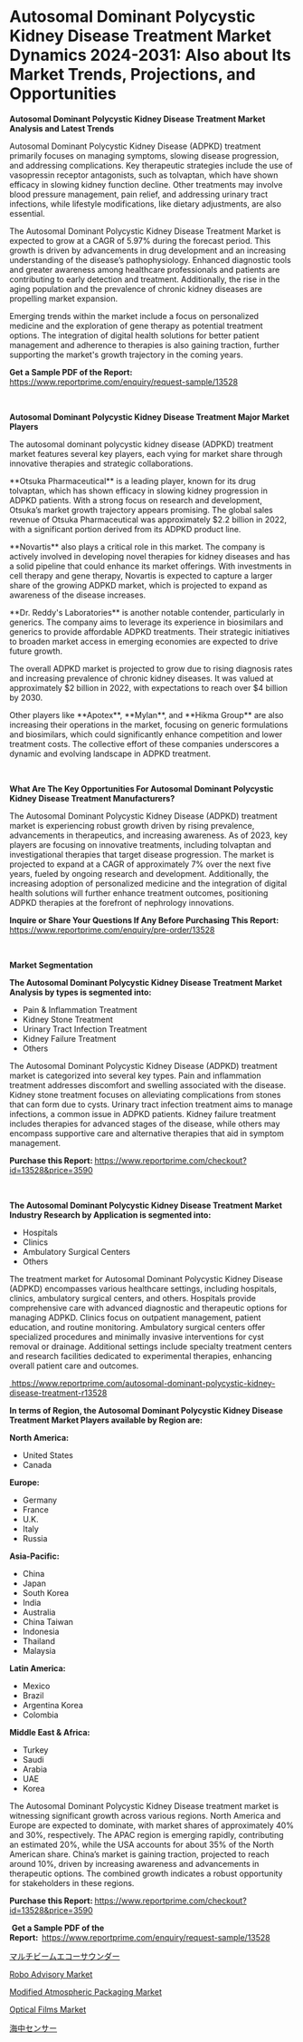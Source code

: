 <p><h1>Autosomal Dominant Polycystic Kidney Disease Treatment Market Dynamics 2024-2031: Also about Its Market Trends, Projections, and Opportunities</h1></p><p><strong>Autosomal Dominant Polycystic Kidney Disease Treatment Market Analysis and Latest Trends</strong></p>
<p><p>Autosomal Dominant Polycystic Kidney Disease (ADPKD) treatment primarily focuses on managing symptoms, slowing disease progression, and addressing complications. Key therapeutic strategies include the use of vasopressin receptor antagonists, such as tolvaptan, which have shown efficacy in slowing kidney function decline. Other treatments may involve blood pressure management, pain relief, and addressing urinary tract infections, while lifestyle modifications, like dietary adjustments, are also essential.</p><p>The Autosomal Dominant Polycystic Kidney Disease Treatment Market is expected to grow at a CAGR of 5.97% during the forecast period. This growth is driven by advancements in drug development and an increasing understanding of the disease’s pathophysiology. Enhanced diagnostic tools and greater awareness among healthcare professionals and patients are contributing to early detection and treatment. Additionally, the rise in the aging population and the prevalence of chronic kidney diseases are propelling market expansion.</p><p>Emerging trends within the market include a focus on personalized medicine and the exploration of gene therapy as potential treatment options. The integration of digital health solutions for better patient management and adherence to therapies is also gaining traction, further supporting the market's growth trajectory in the coming years.</p></p>
<p><strong>Get a Sample PDF of the Report:&nbsp;</strong> <a href="https://www.reportprime.com/enquiry/request-sample/13528">https://www.reportprime.com/enquiry/request-sample/13528</a></p>
<p>&nbsp;</p>
<p><strong>Autosomal Dominant Polycystic Kidney Disease Treatment Major Market Players</strong></p>
<p><p>The autosomal dominant polycystic kidney disease (ADPKD) treatment market features several key players, each vying for market share through innovative therapies and strategic collaborations. </p><p>**Otsuka Pharmaceutical** is a leading player, known for its drug tolvaptan, which has shown efficacy in slowing kidney progression in ADPKD patients. With a strong focus on research and development, Otsuka’s market growth trajectory appears promising. The global sales revenue of Otsuka Pharmaceutical was approximately $2.2 billion in 2022, with a significant portion derived from its ADPKD product line.</p><p>**Novartis** also plays a critical role in this market. The company is actively involved in developing novel therapies for kidney diseases and has a solid pipeline that could enhance its market offerings. With investments in cell therapy and gene therapy, Novartis is expected to capture a larger share of the growing ADPKD market, which is projected to expand as awareness of the disease increases.</p><p>**Dr. Reddy's Laboratories** is another notable contender, particularly in generics. The company aims to leverage its experience in biosimilars and generics to provide affordable ADPKD treatments. Their strategic initiatives to broaden market access in emerging economies are expected to drive future growth.</p><p>The overall ADPKD market is projected to grow due to rising diagnosis rates and increasing prevalence of chronic kidney diseases. It was valued at approximately $2 billion in 2022, with expectations to reach over $4 billion by 2030.</p><p>Other players like **Apotex**, **Mylan**, and **Hikma Group** are also increasing their operations in the market, focusing on generic formulations and biosimilars, which could significantly enhance competition and lower treatment costs. The collective effort of these companies underscores a dynamic and evolving landscape in ADPKD treatment.</p></p>
<p>&nbsp;</p>
<p><strong>What Are The Key Opportunities For Autosomal Dominant Polycystic Kidney Disease Treatment Manufacturers?</strong></p>
<p><p>The Autosomal Dominant Polycystic Kidney Disease (ADPKD) treatment market is experiencing robust growth driven by rising prevalence, advancements in therapeutics, and increasing awareness. As of 2023, key players are focusing on innovative treatments, including tolvaptan and investigational therapies that target disease progression. The market is projected to expand at a CAGR of approximately 7% over the next five years, fueled by ongoing research and development. Additionally, the increasing adoption of personalized medicine and the integration of digital health solutions will further enhance treatment outcomes, positioning ADPKD therapies at the forefront of nephrology innovations.</p></p>
<p><strong>Inquire or Share Your Questions If Any Before Purchasing This Report:</strong> <a href="https://www.reportprime.com/enquiry/pre-order/13528">https://www.reportprime.com/enquiry/pre-order/13528</a></p>
<p>&nbsp;</p>
<p><strong>Market Segmentation</strong></p>
<p><strong>The Autosomal Dominant Polycystic Kidney Disease Treatment Market Analysis by types is segmented into:</strong></p>
<p><ul><li>Pain & Inflammation Treatment</li><li>Kidney Stone Treatment</li><li>Urinary Tract Infection Treatment</li><li>Kidney Failure Treatment</li><li>Others</li></ul></p>
<p><p>The Autosomal Dominant Polycystic Kidney Disease (ADPKD) treatment market is categorized into several key types. Pain and inflammation treatment addresses discomfort and swelling associated with the disease. Kidney stone treatment focuses on alleviating complications from stones that can form due to cysts. Urinary tract infection treatment aims to manage infections, a common issue in ADPKD patients. Kidney failure treatment includes therapies for advanced stages of the disease, while others may encompass supportive care and alternative therapies that aid in symptom management.</p></p>
<p><strong>Purchase this Report:&nbsp;</strong><a href="https://www.reportprime.com/checkout?id=13528&price=3590">https://www.reportprime.com/checkout?id=13528&price=3590</a></p>
<p>&nbsp;</p>
<p><strong>The Autosomal Dominant Polycystic Kidney Disease Treatment Market Industry Research by Application is segmented into:</strong></p>
<p><ul><li>Hospitals</li><li>Clinics</li><li>Ambulatory Surgical Centers</li><li>Others</li></ul></p>
<p><p>The treatment market for Autosomal Dominant Polycystic Kidney Disease (ADPKD) encompasses various healthcare settings, including hospitals, clinics, ambulatory surgical centers, and others. Hospitals provide comprehensive care with advanced diagnostic and therapeutic options for managing ADPKD. Clinics focus on outpatient management, patient education, and routine monitoring. Ambulatory surgical centers offer specialized procedures and minimally invasive interventions for cyst removal or drainage. Additional settings include specialty treatment centers and research facilities dedicated to experimental therapies, enhancing overall patient care and outcomes.</p></p>
<p><a href="https://www.reportprime.com/autosomal-dominant-polycystic-kidney-disease-treatment-r13528">&nbsp;https://www.reportprime.com/autosomal-dominant-polycystic-kidney-disease-treatment-r13528</a></p>
<p><strong>In terms of Region, the Autosomal Dominant Polycystic Kidney Disease Treatment Market Players available by Region are:</strong></p>
<p>
    <p> <strong> North America: </strong>
        <ul>
            <li>United States</li>
            <li>Canada</li>
        </ul>
        </p> 
    <p> <strong> Europe: </strong>
        <ul>
            <li>Germany</li>
            <li>France</li>
            <li>U.K.</li>
            <li>Italy</li>
            <li>Russia</li>
        </ul>
        </p> 
    <p> <strong> Asia-Pacific: </strong>
        <ul>
            <li>China</li>
            <li>Japan</li>
            <li>South Korea</li>
            <li>India</li>
            <li>Australia</li>
            <li>China Taiwan</li>
            <li>Indonesia</li>
            <li>Thailand</li>
            <li>Malaysia</li>
        </ul>
        </p> 
    <p> <strong> Latin America: </strong>
        <ul>
            <li>Mexico</li>
            <li>Brazil</li>
            <li>Argentina Korea</li>
            <li>Colombia</li>
        </ul>
        </p> 
    <p> <strong> Middle East & Africa: </strong>
        <ul>
            <li>Turkey</li>
            <li>Saudi</li>
            <li>Arabia</li>
            <li>UAE</li>
            <li>Korea</li>
        </ul>
    </p>
    </p>
<p><p>The Autosomal Dominant Polycystic Kidney Disease treatment market is witnessing significant growth across various regions. North America and Europe are expected to dominate, with market shares of approximately 40% and 30%, respectively. The APAC region is emerging rapidly, contributing an estimated 20%, while the USA accounts for about 35% of the North American share. China’s market is gaining traction, projected to reach around 10%, driven by increasing awareness and advancements in therapeutic options. The combined growth indicates a robust opportunity for stakeholders in these regions.</p></p>
<p><strong>Purchase this Report: </strong><a href="https://www.reportprime.com/checkout?id=13528&price=3590">https://www.reportprime.com/checkout?id=13528&price=3590</a></p>
<p>&nbsp;<strong>Get a Sample PDF of the Report:&nbsp;&nbsp;</strong><a href="https://www.reportprime.com/enquiry/request-sample/13528">https://www.reportprime.com/enquiry/request-sample/13528</a></p>
<p><strong></strong></p>
<p><p><a href="https://medium.com/@shepardelmer/multibeam-echosounders-market-%E3%81%AF-%E3%82%B3%E3%82%B9%E3%83%88%E7%AE%A1%E7%90%86%E3%81%A8%E5%8A%B9%E7%8E%87%E5%90%91%E4%B8%8A%E3%82%92%E5%84%AA%E5%85%88%E3%81%97%E3%81%BE%E3%81%99-%E3%81%95%E3%82%89%E3%81%AB-%E5%A0%B1%E5%91%8A%E6%9B%B8%E3%81%AF%E5%B8%82%E5%A0%B4%E3%81%AE%E9%9C%80%E8%A6%81%E9%9D%A2%E3%81%A8%E4%BE%9B%E7%B5%A6%E9%9D%A2%E3%81%AE%E4%B8%A1%E6%96%B9%E3%82%92%E3%82%AB%E3%83%90%E3%83%BC%E3%81%97%E3%81%A6%E3%81%84%E3%81%BE%E3%81%99-multibeam-e71b83c9cb03">マルチビームエコーサウンダー</a></p><p><a href="https://github.com/NargisHussain432/Market-Research-Report-List-1/blob/main/robo-advisory-market.md">Robo Advisory Market</a></p><p><a href="https://issuu.com/reportprime-2/docs/modified-atmospheric-packaging-mark_cecfcbe0392f38">Modified Atmospheric Packaging Market</a></p><p><a href="https://issuu.com/reportprime-2/docs/optical-films-market-size-2030.pptx_354cb41aa10eed">Optical Films Market</a></p><p><a href="https://medium.com/@shepardelmer/subsea-sensors-market-%E3%81%AE%E3%82%B0%E3%83%AD%E3%83%BC%E3%83%90%E3%83%AB%E5%B8%82%E5%A0%B4%E6%A6%82%E8%A6%81%E3%81%AF-%E4%B8%96%E7%95%8C%E3%81%8A%E3%82%88%E3%81%B3%E4%B8%BB%E8%A6%81%E5%B8%82%E5%A0%B4%E3%81%AB%E3%81%8A%E3%81%91%E3%82%8B%E6%A5%AD%E7%95%8C%E3%81%AB%E5%BD%B1%E9%9F%BF%E3%82%92%E4%B8%8E%E3%81%88%E3%82%8B%E4%B8%BB%E8%A6%81%E3%81%AA%E3%83%88%E3%83%AC%E3%83%B3%E3%83%89%E3%81%AB%E3%81%A4%E3%81%84%E3%81%A6-%E7%8B%AC%E8%87%AA%E3%81%AE%E8%A6%96%E7%82%B9%E3%82%92%E6%8F%90%E4%BE%9B%E3%81%97%E3%81%BE%E3%81%99-9bf9b1806474">海中センサー</a></p></p>